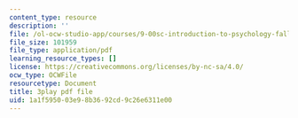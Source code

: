 ```yaml
---
content_type: resource
description: ''
file: /ol-ocw-studio-app/courses/9-00sc-introduction-to-psychology-fall-2011/1a1f595003e98b3692cd9c26e6311e00_SjjGiqf96rI.pdf
file_size: 101959
file_type: application/pdf
learning_resource_types: []
license: https://creativecommons.org/licenses/by-nc-sa/4.0/
ocw_type: OCWFile
resourcetype: Document
title: 3play pdf file
uid: 1a1f5950-03e9-8b36-92cd-9c26e6311e00
---
```

